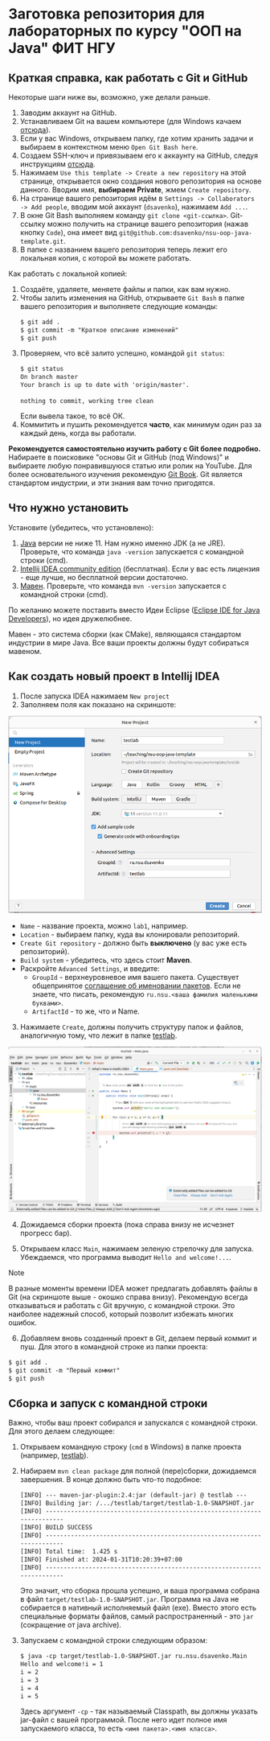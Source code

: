 
# Заготовка репозитория для лабораторных по курсу "ООП на Java" ФИТ НГУ

## Краткая справка, как работать с Git и GitHub

Некоторые шаги ниже вы, возможно, уже делали раньше.

1. Заводим аккаунт на GitHub.
2. Устанавливаем Git на вашем компьютере (для Windows качаем [отсюда](https://git-scm.com/download/win)).
3. Если у вас Windows, открываем папку, где хотим хранить задачи и выбираем в контекстном меню `Open Git Bash here`.
4. Создаем SSH-ключ и привязываем его к аккаунту на GitHub, следуя инструкциям [отсюда](https://github.com/settings/keys).
5. Нажимаем `Use this template -> Create a new repository` на этой странице, открывается окно создания нового репозитория на основе данного. Вводим имя, **выбираем Private**, жмем `Create repository`.
6. На странице вашего репозитория идём в `Settings -> Collaborators -> Add people`, вводим мой аккаунт (`dsavenko`), нажимаем `Add ...`.
6. В окне Git Bash выполняем команду `git clone <git-ссылка>`. Git-ссылку можно получить на странице вашего репозитория (нажав кнопку `Code`), она имеет вид `git@github.com:dsavenko/nsu-oop-java-template.git`. 
7. В папке с названием вашего репозитория теперь лежит его локальная копия, с которой вы можете работать.

Как работать с локальной копией:
1. Создаёте, удаляете, меняете файлы и папки, как вам нужно.
2. Чтобы залить изменения на GitHub, открываете `Git Bash` в папке вашего репозитория и выполняете следующие команды:
    ```
    $ git add .
    $ git commit -m "Краткое описание изменений"
    $ git push
    ```
3. Проверяем, что всё залито успешно, командой `git status`: 
    ```
    $ git status
    On branch master
    Your branch is up to date with 'origin/master'.

    nothing to commit, working tree clean
    ```
    Если вывела такое, то всё ОК.
4. Коммитить и пушить рекомендуется **часто**, как минимум один раз за каждый день, когда вы работали.

**Рекомендуется самостоятельно изучить работу с Git более подробно.** Набираете в поисковике "основы Git и GitHub (под Windows)" и выбираете любую понравившуюся статью или ролик на YouTube. Для более основательного изучения рекомендую [Git Book](https://git-scm.com/book/ru/v2). Git является стандартом индустрии, и эти знания вам точно пригодятся.

## Что нужно установить

Установите (убедитесь, что установлено):

1. [Java](https://docs.oracle.com/en/java/javase/20/install/installation-jdk-microsoft-windows-platforms.html) версии не ниже 11. Нам нужно именно JDK (а не JRE). Проверьте, что команда `java -version` запускается с командной строки (cmd).
2. [Intellij IDEA community edition](https://www.jetbrains.com/ru-ru/idea/download/#section=windows) (бесплатная). Если у вас есть лицензия - еще лучше, но бесплатной версии достаточно.
3. [Мавен](https://maven.apache.org/). Проверьте, что команда `mvn -version` запускается с командной строки (cmd).

По желанию можете поставить вместо Идеи Eclipse ([Eclipse IDE for Java Developers](https://www.eclipse.org/downloads/packages/)), но идея дружелюбнее. 

Мавен - это система сборки (как CMake), являющаяся стандартом индустрии в мире Java. Все ваши проекты должны будут собираться мавеном.

## Как создать новый проект в Intellij IDEA

1. После запуска IDEA нажимаем `New project`
2. Заполняем поля как показано на скриншоте:

![New project](new-project.png)

* `Name` - название проекта, можно `lab1`, например.
* `Location` - выбираем папку, куда вы клонировали репозиторий.
* `Create Git repository` - должно быть **выключено** (у вас уже есть репозиторий).
* `Build system` - убедитесь, что здесь стоит **Maven**.
* Раскройте `Advanced Settings`, и введите:
    * `GroupId` - верхнеуровневое имя вашего пакета. Существует общепринятое [соглашение об именовании пакетов](https://docs.oracle.com/javase/tutorial/java/package/namingpkgs.html). Если не знаете, что писать, рекомендую `ru.nsu.<ваша фамилия маленькими буквами>`.
    * `ArtifactId` - то же, что и Name.

3. Нажимаете `Create`, должны получить структуру папок и файлов, аналогичную тому, что лежит в папке [testlab](testlab). 

![Main](main.png)

4. Дожидаемся сборки проекта (пока справа внизу не исчезнет прогресс бар).

5. Открываем класс `Main`, нажимаем зеленую стрелочку для запуска. Убеждаемся, что программа выводит `Hello and welcome!...`. 

> [!NOTE]
> В разные моменты времени IDEA может предлагать добавлять файлы в Git (на скриншоте выше - окошко справа внизу). Рекомендую всегда отказываться и работать с Git вручную, с командной строки. Это наиболее надежный способ, который позволит избежать многих ошибок.

6. Добавляем вновь созданный проект в Git, делаем первый коммит и пуш. Для этого в командной строке из папки проекта:
```
$ git add .
$ git commit -m "Первый коммит"
$ git push
```

## Сборка и запуск с командной строки

Важно, чтобы ваш проект собирался и запускался с командной строки. Для этого делаем следующее:

1. Открываем командную строку (`cmd` в Windows) в папке проекта (например, [testlab](testlab)).

2. Набираем `mvn clean package` для полной (пере)сборки, дожидаемся завершения. В конце должно быть что-то подобное:
    ```
    [INFO] --- maven-jar-plugin:2.4:jar (default-jar) @ testlab ---
    [INFO] Building jar: /.../testlab/target/testlab-1.0-SNAPSHOT.jar
    [INFO] ------------------------------------------------------------------------
    [INFO] BUILD SUCCESS
    [INFO] ------------------------------------------------------------------------
    [INFO] Total time:  1.425 s
    [INFO] Finished at: 2024-01-31T10:20:39+07:00
    [INFO] ------------------------------------------------------------------------
    ```
    Это значит, что сборка прошла успешно, и ваша программа собрана в файл `target/testlab-1.0-SNAPSHOT.jar`. Программа на Java не собирается в нативный исполняемый файл (exe). Вместо этого есть специальные форматы файлов, самый распространенный - это `jar` (сокращение от java archive).

3. Запускаем с командной строки следующим образом: 
    ```
    $ java -cp target/testlab-1.0-SNAPSHOT.jar ru.nsu.dsavenko.Main
    Hello and welcome!i = 1
    i = 2
    i = 3
    i = 4
    i = 5
    ```
    Здесь аргумент `-cp` - так называемый Classpath, вы должны указать jar-файл с вашей программой. После него идет полное имя запускаемого класса, то есть `<имя пакета>.<имя класса>`. 
